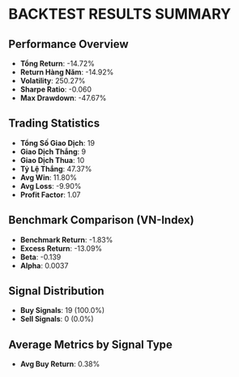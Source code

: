 
# BACKTEST RESULTS SUMMARY

## Performance Overview
- **Tổng Return**: -14.72%
- **Return Hàng Năm**: -14.92%
- **Volatility**: 250.27%
- **Sharpe Ratio**: -0.060
- **Max Drawdown**: -47.67%

## Trading Statistics
- **Tổng Số Giao Dịch**: 19
- **Giao Dịch Thắng**: 9
- **Giao Dịch Thua**: 10
- **Tỷ Lệ Thắng**: 47.37%
- **Avg Win**: 11.80%
- **Avg Loss**: -9.90%
- **Profit Factor**: 1.07

## Benchmark Comparison (VN-Index)
- **Benchmark Return**: -1.83%
- **Excess Return**: -13.09%
- **Beta**: -0.139
- **Alpha**: 0.0037

## Signal Distribution
- **Buy Signals**: 19 (100.0%)
- **Sell Signals**: 0 (0.0%)

## Average Metrics by Signal Type
- **Avg Buy Return**: 0.38%
